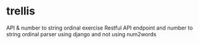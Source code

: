 # trellis
API &amp; number to string ordinal exercise 
Restful API endpoint and number to string ordinal parser using django and not using num2words
